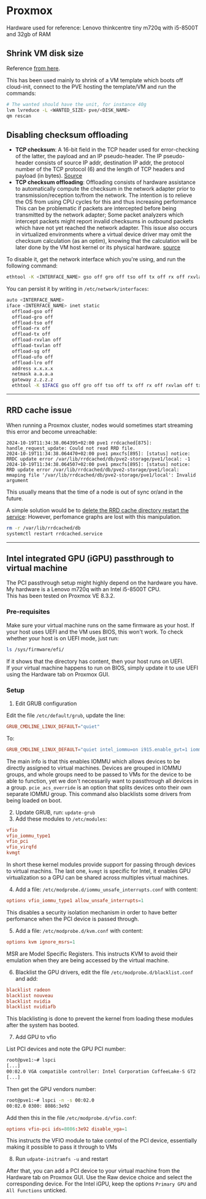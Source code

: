# Proxmox

Hardware used for reference: Lenovo thinkcentre tiny m720q with i5-8500T and 32gb of RAM

## Shrink VM disk size

Reference [from here](https://forum.proxmox.com/threads/decrease-a-vm-disk-size.122430/post-540307).

This has been used mainly to shrink of a VM template which boots off cloud-init, connect to the PVE hosting the template/VM and run the commands:

```bash
# The wanted should have the unit, for instance 40g
lvm lvreduce -L <WANTED_SIZE> pve/<DISK_NAME>
qm rescan
```

## Disabling checksum offloading

- **TCP checksum**: A 16-bit field in the TCP header used for error-checking of the latter, the payload and an IP pseudo-header.
The IP pseudo-header consists of source IP addr, destination IP addr, the protocol number of the TCP protocol (6) and the length of TCP headers and payload (in bytes). [Source](https://en.wikipedia.org/wiki/Transmission_Control_Protocol#Error_detection)
- **TCP checksum offloading**: Offloading consists of hardware assistance to automatically compute the checksum in the network adapter prior to transmission/reception to/from the network. The intention is to relieve the OS from using CPU cycles for this and thus increasing performance
This can be problematic if packets are intercepted before being transmitted by the network adapter; Some packet analyzers which intercept packets might report invalid checksums in outbound packets which have not yet reached the network adapter.
This issue also occurs in virtualized environments where a virtual device driver may omit the checksum calculation (as an optim), knowing that the calculation will be later done by the VM host kernel or its physical hardware. [source](https://en.wikipedia.org/wiki/Transmission_Control_Protocol#Checksum_offload)

To disable it, get the network interface which you're using, and run the following command:

```bash
ethtool -K <INTERFACE_NAME> gso off gro off tso off tx off rx off rxvlan off txvlan off sg off
```

You can persist it by writing in `/etc/network/interfaces`:

```bash
auto <INTERFACE_NAME>
iface <INTERFACE_NAME> inet static
  offload-gso off
  offload-gro off
  offload-tso off
  offload-rx off
  offload-tx off
  offload-rxvlan off
  offload-txvlan off
  offload-sg off
  offload-ufo off
  offload-lro off
  address x.x.x.x
  netmask a.a.a.a
  gateway z.z.z.z
  ethtool -K $IFACE gso off gro off tso off tx off rx off rxvlan off txvlan off sg off
```

---

## RRD cache issue

When running a Proxmox cluster, nodes would sometimes start streaming this error and become unreachable:

```
2024-10-19T11:34:38.064395+02:00 pve1 rrdcached[875]: handle_request_update: Could not read RRD file.
2024-10-19T11:34:38.064470+02:00 pve1 pmxcfs[895]: [status] notice: RRDC update error /var/lib/rrdcached/db/pve2-storage/pve1/local: -1
2024-10-19T11:34:38.064507+02:00 pve1 pmxcfs[895]: [status] notice: RRD update error /var/lib/rrdcached/db/pve2-storage/pve1/local: mmaping file '/var/lib/rrdcached/db/pve2-storage/pve1/local': Invalid argument
```

This usually means that the time of a node is out of sync or/and in the future.

A simple solution would be to [delete the RRD cache directory restart the service](https://forum.proxmox.com/threads/strange-rrd-error.102139/):
However, perfomance graphs are lost with this manipulation.

```bash
rm -r /var/lib/rrdcached/db
systemctl restart rrdcached.service 
```

---

## Intel integrated GPU (iGPU) passthrough to virtual machine

The PCI passthrough setup might highly depend on the hardware you have. My hardware is a Lenovo m720q with an Intel i5-8500T CPU.  
This has been tested on Proxmox VE 8.3.2.

### Pre-requisites

Make sure your virtual machine runs on the same firmware as your host. If your host uses UEFI and the VM uses BIOS, this won't work.
To check whether your host is on UEFI mode, just run:

```bash
ls /sys/firmware/efi/
```

If it shows that the directory has content, then your host runs on UEFI.  
If your virtual machine happens to run on BIOS, simply update it to use UEFI using the Hardware tab on Proxmox GUI.

### Setup

1. Edit GRUB configuration

Edit the file `/etc/default/grub`, update the line:

```conf
GRUB_CMDLINE_LINUX_DEFAULT="quiet"
```

To:

```conf
GRUB_CMDLINE_LINUX_DEFAULT="quiet intel_iommu=on i915.enable_gvt=1 iommu=pt pcie_acs_override=downstream,multifunction video=efifb:off video=vesa:off vfio_iommu_type1.allow_unsafe_interrupts=1 kvm.ignore_msrs=1 modprobe.blacklist=radeon,nouveau,nvidia,nvidiafb,nvidia-gpu"
```

The main info is that this enables IOMMU which allows devices to be directly assigned to virtual machines. Devices are grouped in IOMMU groups, and whole groups need to be passed to VMs for the device to be able to function, yet we don't necessarily want to passthrough all devices in a group. `pcie_acs_override` is an option that splits devices onto their own separate IOMMU group. This command also blacklists some drivers from being loaded on boot.  

2. Update GRUB, run: `update-grub`
3. Add these modules to `/etc/modules`:

```conf
vfio
vfio_iommu_type1
vfio_pci
vfio_virqfd
kvmgt
```

In short these kernel modules provide support for passing through devices to virtual machins. The last one, `kvmgt` is specific for Intel, it enables GPU virtualization so a GPU can be shared across multiples virtual machines.  

4. Add a file: `/etc/modprobe.d/iommu_unsafe_interrupts.conf` with content:

```conf
options vfio_iommu_type1 allow_unsafe_interrupts=1
```

This disables a security isolation mechanism in order to have better perfomance when the PCI device is passed through.

5. Add a file: `/etc/modprobe.d/kvm.conf` with content:

```conf
options kvm ignore_msrs=1
```

MSR are Model Specific Registers. This instructs KVM to avoid their emulation when they are being accessed by the virtual machine.

6. Blacklist the GPU drivers, edit the file `/etc/modprobe.d/blacklist.conf` and add:

```conf
blacklist radeon
blacklist nouveau
blacklist nvidia
blacklist nvidiafb
```

This blacklisting is done to prevent the kernel from loading these modules after the system has booted.

7. Add GPU to vfio

List PCI devices and note the GPU PCI number:

```bash
root@pve1:~# lspci
[...]
00:02.0 VGA compatible controller: Intel Corporation CoffeeLake-S GT2 [UHD Graphics 630]
[...]
```

Then get the GPU vendors number:

```bash
root@pve1:~# lspci -n -s 00:02.0
00:02.0 0300: 8086:3e92
```

Add then this in the file `/etc/modprobe.d/vfio.conf`:

```conf
options vfio-pci ids=8086:3e92 disable_vga=1
```

This instructs the VFIO module to take control of the PCI device, essentially making it possible to pass it through to VMs

8. Run `udpate-initramfs -u` and restart

After that, you can add a PCI device to your virtual machine from the Hardware tab on Proxmox GUI. Use the Raw device choice and select the corresponding device. For the Intel iGPU, keep the options `Primary GPU` and `All Functions` unticked.
